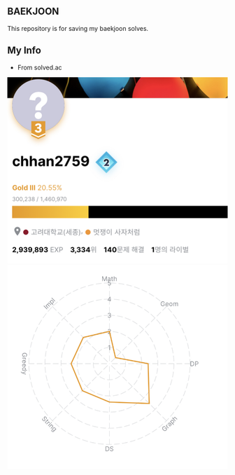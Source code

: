 ## BAEKJOON

This repository is for saving my baekjoon solves.  


## My Info

- From solved.ac

![ex_screenshot](./img/info1.jpg)
![ex_screenshot](./img/info2.jpg)
